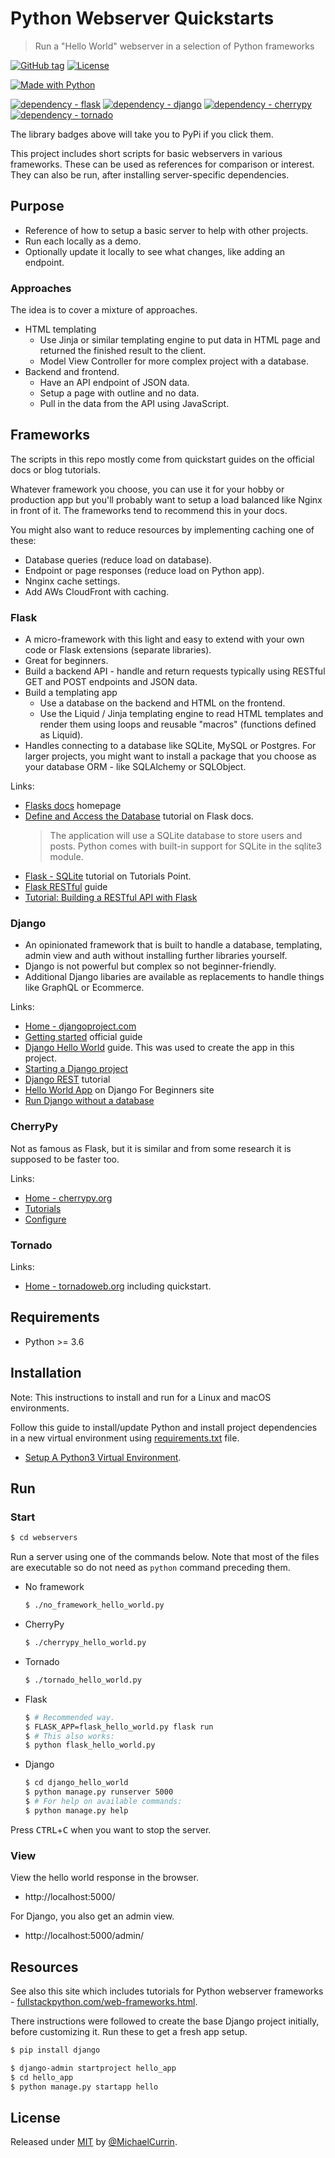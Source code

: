 # Python Webserver Quickstarts
> Run a "Hello World" webserver in a selection of Python frameworks

[![GitHub tag](https://img.shields.io/github/tag/MichaelCurrin/python-webserver-quickstarts?include_prereleases=&sort=semver)](https://github.com/MichaelCurrin/python-webserver-quickstarts/releases/)
[![License](https://img.shields.io/badge/License-MIT-blue)](#license)

[![Made with Python](https://img.shields.io/badge/Python->=3.6-blue?logo=python&logoColor=white)](https://python.org)

[![dependency - flask](https://img.shields.io/badge/dependency-flask-blue)](https://pypi.org/project/flask)
[![dependency - django](https://img.shields.io/badge/dependency-django-blue)](https://pypi.org/project/django)
[![dependency - cherrypy](https://img.shields.io/badge/dependency-cherrypy-blue)](https://pypi.org/project/cherrypy)
[![dependency - tornado](https://img.shields.io/badge/dependency-tornado-blue)](https://pypi.org/project/tornado)

The library badges above will take you to PyPi if you click them.

This project includes short scripts for basic webservers in various frameworks. These can be used as references for comparison or interest. They can also be run, after installing server-specific dependencies.


## Purpose

- Reference of how to setup a basic server to help with other projects.
- Run each locally as a demo.
- Optionally update it locally to see what changes, like adding an endpoint.


### Approaches

The idea is to cover a mixture of approaches.

- HTML templating
   - Use Jinja or similar templating engine to put data in HTML page and returned the finished result to the client.
   - Model View Controller for more complex project with a database.
- Backend and frontend.
   - Have an API endpoint of JSON data.
   - Setup a page with outline and no data.
   - Pull in the data from the API using JavaScript.


## Frameworks

The scripts in this repo mostly come from quickstart guides on the official docs or blog tutorials.

Whatever framework you choose, you can use it for your hobby or production app but you'll probably want to setup a load balanced like Nginx in front of it. The frameworks tend to recommend this in your docs. 

You might also want to reduce resources by implementing caching one of these:

- Database queries (reduce load on database).
- Endpoint or page responses (reduce load on Python app).
- Nnginx cache settings.
- Add AWs CloudFront with caching.

### Flask

* A micro-framework with this light and easy to extend with your own code or Flask extensions (separate libraries).
* Great for beginners.
* Build a backend API - handle and return requests typically using RESTful GET and POST endpoints and JSON data.
* Build a templating app
    * Use a database on the backend and HTML on the frontend.
    * Use the Liquid / Jinja templating engine to read HTML templates and render them using loops and reusable "macros" (functions defined as Liquid).
* Handles connecting to a database like SQLite, MySQL or Postgres. For larger projects, you might want to install a package that you choose as your database ORM - like SQLAlchemy or SQLObject.

Links:

* [Flasks docs](https://flask.palletsprojects.com/en/master/) homepage
* [Define and Access the Database](https://flask.palletsprojects.com/en/master/tutorial/database/) tutorial on Flask docs.
    > The application will use a SQLite database to store users and posts. Python comes with built-in support for SQLite in the sqlite3 module.
* [Flask - SQLite](https://www.tutorialspoint.com/flask/flask_sqlite.htm) tutorial on Tutorials Point.
* [Flask RESTful](https://flask-restful.readthedocs.io/en/latest/) guide
* [Tutorial: Building a RESTful API with Flask](https://kite.com/blog/python/flask-restful-api-tutorial/)

### Django

* An opinionated framework that is built to handle a database, templating, admin view and auth without installing further libraries yourself.
* Django is not powerful but complex so not beginner-friendly. 
* Additional Django libaries are available as replacements to handle things like GraphQL or Ecommerce.

Links:

* [Home - djangoproject.com](https://djangoproject.com)
* [Getting started](https://www.djangoproject.com/start/) official guide
* [Django Hello World](https://pythonprogramminglanguage.com/django-hello-world/) guide. This was used to create the app in this project.
* [Starting a Django project](https://realpython.com/django-setup/#create-an-app)
* [Django REST](https://www.django-rest-framework.org/tutorial/quickstart/) tutorial
* [Hello World App](https://djangoforbeginners.com/hello-world/) on Django For Beginners site
* [Run Django without a database](http://www.librador.com/2011/05/23/How-to-run-Django-tests-without-a-database/)

### CherryPy

Not as famous as Flask, but it is similar and from some research it is supposed to be faster too.

Links:

* [Home - cherrypy.org](https://cherrypy.org/)
* [Tutorials](https://docs.cherrypy.org/en/latest/tutorials.html#)
* [Configure](https://docs.cherrypy.org/en/latest/config.html)

### Tornado

Links:

- [Home - tornadoweb.org](https://www.tornadoweb.org/en/stable/index.html#) including quickstart.


## Requirements

- Python >= 3.6


## Installation

Note: This instructions to install and run for a Linux and macOS environments.


Follow this guide to install/update Python and install project dependencies in a new virtual environment using [requirements.txt](/requirements.txt) file.

- [Setup A Python3 Virtual Environment](https://gist.github.com/MichaelCurrin/3a4d14ba1763b4d6a1884f56a01412b7).


## Run

### Start

```bash
$ cd webservers
```

Run a server using one of the commands below. Note that most of the files are executable so do not need as `python` command preceding them.

- No framework
    ```bash
    $ ./no_framework_hello_world.py
    ```
- CherryPy
    ```bash
    $ ./cherrypy_hello_world.py
    ```
- Tornado
    ```bash
    $ ./tornado_hello_world.py
    ```
- Flask
    ```bash
    $ # Recommended way.
    $ FLASK_APP=flask_hello_world.py flask run
    $ # This also works:
    $ python flask_hello_world.py
    ```
- Django
    ```bash
    $ cd django_hello_world
    $ python manage.py runserver 5000
    $ # For help on available commands:
    $ python manage.py help
    ```

Press <kbd>CTRL</kbd>+<kbd>C</kbd> when you want to stop the server.


### View

View the hello world response in the browser.

- http://localhost:5000/

For Django, you also get an admin view.

- http://localhost:5000/admin/


## Resources

See also this site which includes tutorials for Python webserver frameworks - [fullstackpython.com/web-frameworks.html](https://www.fullstackpython.com/web-frameworks.html).


There instructions were followed to create the base Django project initially, before customizing it. Run these to get a fresh app setup.

```bash
$ pip install django

$ django-admin startproject hello_app
$ cd hello_app
$ python manage.py startapp hello
```


## License

Released under [MIT](/LICENSE) by [@MichaelCurrin](https://github.com/MichaelCurrin).
